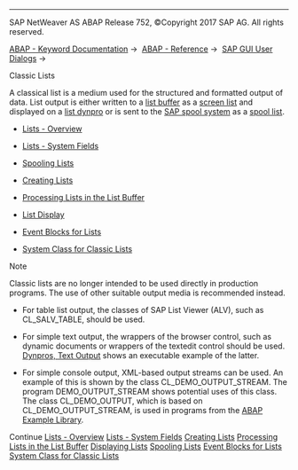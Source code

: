   

* * *

SAP NetWeaver AS ABAP Release 752, ©Copyright 2017 SAP AG. All rights reserved.

[ABAP - Keyword Documentation](javascript:call_link\('abenabap.htm'\)) →  [ABAP - Reference](javascript:call_link\('abenabap_reference.htm'\)) →  [SAP GUI User Dialogs](javascript:call_link\('abenabap_screens.htm'\)) → 

Classic Lists

A classical list is a medium used for the structured and formatted output of data. List output is either written to a [list buffer](javascript:call_link\('abenlist_buffer_glosry.htm'\) "Glossary Entry") as a [screen list](javascript:call_link\('abenscreen_list_glosry.htm'\) "Glossary Entry") and displayed on a [list dynpro](javascript:call_link\('abenlist_dynpro_glosry.htm'\) "Glossary Entry") or is sent to the [SAP spool system](javascript:call_link\('abensap_spool_system_glosry.htm'\) "Glossary Entry") as a [spool list](javascript:call_link\('abenprint_list_glosry.htm'\) "Glossary Entry").

-   [Lists - Overview](javascript:call_link\('abenlist_overview.htm'\))

-   [Lists - System Fields](javascript:call_link\('abenlist_systemfields.htm'\))

-   [Spooling Lists](javascript:call_link\('abenprint.htm'\))

-   [Creating Lists](javascript:call_link\('abenabap_lists.htm'\))

-   [Processing Lists in the List Buffer](javascript:call_link\('abenabap_lists_complex.htm'\))

-   [List Display](javascript:call_link\('abenlists_displayed.htm'\))

-   [Event Blocks for Lists](javascript:call_link\('abenabap_lists_interactive.htm'\))

-   [System Class for Classic Lists](javascript:call_link\('abencl_abap_list_utilities.htm'\))

Note

Classic lists are no longer intended to be used directly in production programs. The use of other suitable output media is recommended instead.

-   For table list output, the classes of SAP List Viewer (ALV), such as CL\_SALV\_TABLE, should be used.

-   For simple text output, the wrappers of the browser control, such as dynamic documents or wrappers of the textedit control should be used. [Dynpros, Text Output](javascript:call_link\('abentext_output_abexa.htm'\)) shows an executable example of the latter.

-   For simple console output, XML-based output streams can be used. An example of this is shown by the class CL\_DEMO\_OUTPUT\_STREAM. The program DEMO\_OUTPUT\_STREAM shows potential uses of this class. The class CL\_DEMO\_OUTPUT, which is based on CL\_DEMO\_OUTPUT\_STREAM, is used in programs from the [ABAP Example Library](javascript:call_link\('abenabap_examples.htm'\)).

Continue
[Lists - Overview](javascript:call_link\('abenlist_overview.htm'\))
[Lists - System Fields](javascript:call_link\('abenlist_systemfields.htm'\))
[Creating Lists](javascript:call_link\('abenabap_lists.htm'\))
[Processing Lists in the List Buffer](javascript:call_link\('abenabap_lists_complex.htm'\))
[Displaying Lists](javascript:call_link\('abenlists_displayed.htm'\))
[Spooling Lists](javascript:call_link\('abenprint.htm'\))
[Event Blocks for Lists](javascript:call_link\('abenabap_lists_interactive.htm'\))
[System Class for Classic Lists](javascript:call_link\('abencl_abap_list_utilities.htm'\))